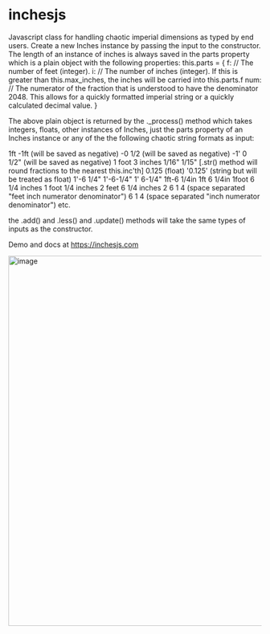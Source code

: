 # inchesjs
Javascript class for handling chaotic imperial dimensions as typed by end users.
Create a new Inches instance by passing the input to the constructor.
The length of an instance of inches is always saved in the parts property which is a plain object with the following properties:
this.parts = {
	f:		// The number of feet (integer). 
	i:		// The number of inches (integer). If this is greater than this.max_inches, the inches will be carried into this.parts.f
	num:	// The numerator of the fraction that is understood to have the denominator 2048. This allows for a quickly formatted imperial string or a quickly calculated decimal value.
}

The above plain object is returned by the ._process() method which takes integers, floats, other instances of Inches, just the parts property of an Inches instance or any of the the following chaotic string formats as input:

1ft
-1ft (will be saved as negative)
-0 1/2 (will be saved as negative)
-1' 0 1/2" (will be saved as negative)
1 foot
3 inches
1/16"
1/15" [.str() method will round fractions to the nearest this.inc'th]
0.125 (float)
'0.125' (string but will be treated as float)
1'-6 1/4"
1'-6-1/4"
1' 6-1/4"
1ft-6 1/4in
1ft 6 1/4in
1foot 6 1/4 inches
1 foot 1/4 inches
2 feet 6 1/4 inches
2 6 1 4 (space separated "feet inch numerator denominator")
6 1 4 (space separated "inch numerator denominator")
etc.

the .add() and .less() and .update() methods will take the same types of inputs as the constructor.

Demo and docs at https://inchesjs.com

<img width="737" alt="image" src="https://github.com/user-attachments/assets/9c2b31bb-ba6e-42f7-b72a-865de0854e62" />

